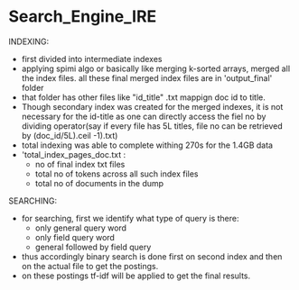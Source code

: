 # Search_Engine_IRE

<!-- to do/points to think
- remove/ignore words/sentneces not visible in wiki webpage - like things inside double braces(only the last elemnt when split by '|' is meaningful). like for eg, "abc.jpg" is of no use. such are still present in text.

- why spimi - adv and other ways

- cleaning and processing of links and refs!

- last writing of file not happening when doing so from outside all classes. it happens when i do it  after encountering mediawiki as end element in the article handler class

- string + ko .join kro

- in ko slice se replace kro(if it is in the starting)

- some has "==References==","== References ==","===External Links===" etc - handled

- to remoove {{commons...}} in ref/links - currently handling this by only accepting those lines starting with '*' -->
  
INDEXING:
- first divided into intermediate indexes
- applying spimi algo or basically like merging k-sorted arrays, merged all the index files. all these final merged index files are in 'output_final' folder
- that folder has other files like "id_title" .txt mappign doc id to title. 
- Though secondary index was created for the merged indexes, it is not necessary for the id-title as one can directly access the fiel no by dividing operator(say if every file has 5L titles, file no can be retrieved by (doc_id/5L).ceil -1).txt)
- total indexing was able to complete withing 270s for the 1.4GB data  
- 'total_index_pages_doc.txt : 
    - no of final index txt files
    - total no of tokens across all such index files
    - total no of documents in the dump

SEARCHING:
- for searching, first we identify what type of query is there:
    - only general query word
    - only field query word
    - general followed by field query
- thus accordingly binary search is done first on second index and then on the actual file to get the postings.
- on these postings tf-idf will be applied to get the final results.

